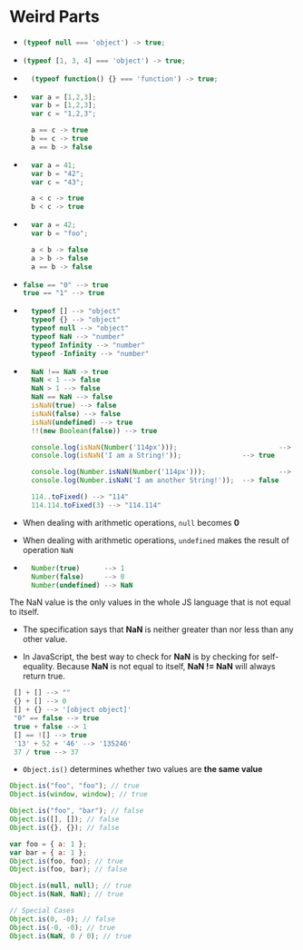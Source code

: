 # Weird Parts

- ```javascript
  (typeof null === 'object') -> true;
  ```

- ```javascript
  (typeof [1, 3, 4] === 'object') -> true;
  ```

- ```javascript
    (typeof function() {} === 'function') -> true;
  ```

- ```javascript
    var a = [1,2,3];
    var b = [1,2,3];
    var c = "1,2,3";

    a == c -> true
    b == c -> true
    a == b -> false
  ```

- ```javascript
    var a = 41;
    var b = "42";
    var c = "43";

    a < c -> true
    b < c -> true
  ```

- ```javascript
    var a = 42;
    var b = "foo";

    a < b -> false
    a > b -> false
    a == b -> false
  ```

- ```javascript
  false == "0" --> true
  true == "1" --> true
  ```

- ```javascript
    typeof [] --> "object"
    typeof {} --> "object"
    typeof null --> "object"
    typeof NaN --> "number"
    typeof Infinity --> "number"
    typeof -Infinity --> "number"
  ```

- ```javascript
    NaN !== NaN -> true
    NaN < 1 --> false
    NaN > 1 --> false
    NaN == NaN --> false
    isNaN(true) --> false
    isNaN(false) --> false
    isNaN(undefined) --> true
    !!(new Boolean(false)) --> true

    console.log(isNaN(Number('114px')));                         --> true
    console.log(isNaN('I am a String!'));               --> true

    console.log(Number.isNaN(Number('114px')));                  --> true
    console.log(Number.isNaN('I am another String!'));  --> false

    114..toFixed() --> "114"
    114.114.toFixed(3) --> "114.114"
  ```

- When dealing with arithmetic operations, `null` becomes **0**
- When dealing with arithmetic operations, `undefined` makes the result of operation `NaN`

- ```javascript
    Number(true)      --> 1
    Number(false)     --> 0
    Number(undefined) --> NaN
  ```

The NaN value is the only values in the whole JS language that is not equal to itself.

- The specification says that **NaN** is neither greater than nor less than any other value.

- In JavaScript, the best way to check for **NaN** is by checking for self-equality. Because **NaN** is not equal to itself, **NaN != NaN** will always return true.

```javascript
 [] + [] --> ""
 {} + [] --> 0
 [] + {} --> '[object object]'
 "0" == false --> true
 true + false --> 1
 [] == ![] --> true
 '13' + 52 + '46' --> '135246'
 37 / true --> 37
```

- `Object.is()` determines whether two values are **the same value**

```javascript
Object.is("foo", "foo"); // true
Object.is(window, window); // true

Object.is("foo", "bar"); // false
Object.is([], []); // false
Object.is({}, {}); // false

var foo = { a: 1 };
var bar = { a: 1 };
Object.is(foo, foo); // true
Object.is(foo, bar); // false

Object.is(null, null); // true
Object.is(NaN, NaN); // true

// Special Cases
Object.is(0, -0); // false
Object.is(-0, -0); // true
Object.is(NaN, 0 / 0); // true
```

